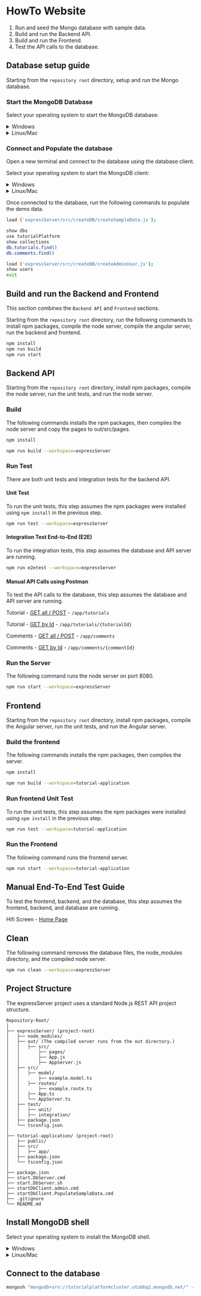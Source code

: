 # HowTo Website

1. Run and seed the Mongo database with sample data.
1. Build and run the Backend API.
1. Build and run the Frontend.
1. Test the API calls to the database.

## Database setup guide

Starting from the `repository root` directory, setup and run the Mongo database.

### Start the MongoDB Database

Select your operating system to start the MongoDB database:

<details>
<summary>Windows</summary>

Run MongoDB database on Windows.

```powershell
. ./startDbServer.cmd
```

</details>

<details>
<summary>Linux/Mac</summary>

Make the script executable and run MongoDB database on Linux/Mac.

```bash
chmod +x start.DbServer.sh
./start.DbServer.sh
```

</details>

### Connect and Populate the database

Open a new terminal and connect to the database using the database client.

Select your operating system to start the MongoDB client:

<details>
<summary>Windows</summary>

Run the database client on Windows.

```powershell
. ./startDbClient.admin.cmd
```

</details>

<details>
<summary>Linux/Mac</summary>

Run the database client on Linux/Mac.

```bash
mongo --port 3000 --authenticationDatabase admin
```

</details>

Once connected to the database, run the following commands to populate the demo data.

```bash
load ('expressServer/src/createDB/createSampleData.js');

show dbs
use tutorialPlatform
show collections
db.tutorials.find()
db.comments.find()

load ('expressServer/src/createDB/createAdminUser.js');
show users
exit
```

## Build and run the Backend and Frontend

This section combines the `Backend API` and `Frontend` sections.

Starting from the `repository root` directory, run the following commands to install npm packages, compile the node server, compile the angular server, run the backend and frontend.

```bash
npm install
npm run build
npm run start
```

## Backend API

Starting from the `repository root` directory, install npm packages, compile the node server, run the unit tests, and run the node server.

### Build

The following commands installs the npm packages, then compiles the node server and copy the pages to out/src/pages.

```bash
npm install

npm run build --workspace=expressServer
```

### Run Test

There are both unit tests and integration tests for the backend API.

#### Unit Test

To run the unit tests, this step assumes the npm packages were installed using `npm install` in the previous step.

```bash
npm run test --workspace=expressServer
```

#### Integration Test End-to-End (E2E)

To run the integration tests, this step assumes the database and API server are running.

```bash
npm run e2etest --workspace=expressServer
```

#### Manual API Calls using Postman

To test the API calls to the database, this step assumes the database and API server are running.

Tutorial - [GET all / POST](http://localhost:8080/app/tutorials) - `/app/tutorials`

Tutorial - [GET by Id](http://localhost:8080/app/tutorials/{tutorialId}) - `/app/tutorials/{tutorialId}`

Comments - [GET all / POST](http://localhost:8080/app/comments) - `/app/comments`

Comments - [GET by Id](http://localhost:8080/app/comments/{commentId}) - `/app/comments/{commentId}`

### Run the Server

The following command runs the node server on port 8080.

```bash
npm run start --workspace=expressServer
```

## Frontend

Starting from the `repository root` directory, install npm packages, compile the Angular server, run the unit tests, and run the Angular server.

### Build the frontend

The following commands installs the npm packages, then compiles the server.

```bash
npm install

npm run build --workspace=tutorial-application
```

### Run frontend Unit Test

To run the unit tests, this step assumes the npm packages were installed using `npm install` in the previous step.

```bash
npm run test --workspace=tutorial-application
```

### Run the Frontend

The following command runs the frontend server.

```bash
npm run start --workspace=tutorial-application
```

## Manual End-To-End Test Guide

To test the frontend, backend, and the database, this step assumes the frontend, backend, and database are running.

Hifi Screen - [Home Page](http://localhost:4200/)

## Clean

The following command removes the database files, the node_modules directory, and the compiled node server.

```bash
npm run clean --workspace=expressServer
```

## Project Structure

The expressServer project uses a standard Node.js REST API project structure.

```text
Repository-Root/
│
├── expressServer/ (project-root)
│   ├── node_modules/
│   ├── out/ (The compiled server runs from the out directory.)
│   │   ├── src/
│   │       ├── pages/
│   │       ├── App.js
│   │       ├── AppServer.js
│   ├── src/
│   │   ├── model/
│   │       ├── example.model.ts
│   │   ├── routes/
│   │       ├── example.route.ts
│   │   ├── App.ts
│   │   └── AppServer.ts
│   ├── test/
│   │   ├── unit/
│   │   ├── integration/
│   ├── package.json
│   └── tsconfig.json
│
├── tutorial-application/ (project-root)
│   ├── public/
│   ├── src/
│   │   ├── app/
│   ├── package.json
│   └── tsconfig.json
│
├── package.json
├── start.DbServer.cmd
├── start.DbServer.sh
├── startDbClient.admin.cmd
├── startDbClient.PopulateSampleData.cmd
├── .gitignore
└── README.md
```

## Install MongoDB shell

Select your operating system to install the MongoDB shell.

<details>
<summary>Windows</summary>

Install the MongoDB shell on Windows using winget.

```powershell
winget install -e --id MongoDB.Shell
```

</details>

<details>
<summary>Linux/Mac</summary>

Install the MongoDB shell on Linux/Mac using brew.

```bash
brew install mongosh
```

</details>

## Connect to the database

```bash
mongosh "mongodb+srv://tutorialplatformcluster.utubbq2.mongodb.net/" --apiVersion 1 --username dbAdmin --password test
```
